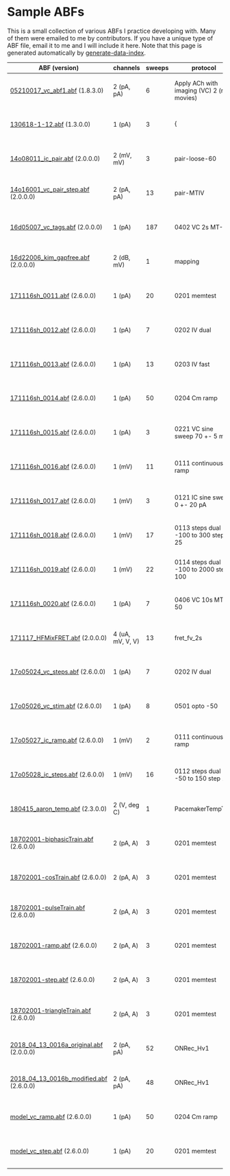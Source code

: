 # Sample ABFs

This is a small collection of various ABFs I practice developing with. Many of them were emailed to me by contributors. If you have a unique type of ABF file, email it to me and I will include it here. Note that this page is generated automatically by [generate-data-index](generate-data-index).

ABF (version) | channels | sweeps | protocol | thumbnail
---|---|---|---|---
[05210017_vc_abf1.abf](headers/05210017_vc_abf1.md) (1.8.3.0)|2 (pA, pA)|6|Apply ACh with imaging (VC) 2 (no movies)|![headers/05210017_vc_abf1.png](headers/05210017_vc_abf1.png)![headers/05210017_vc_abf1_map.png](headers/05210017_vc_abf1_map.png)
[130618-1-12.abf](headers/130618-1-12.md) (1.3.0.0)|1 (pA)|3|{|![headers/130618-1-12.png](headers/130618-1-12.png)![headers/130618-1-12_map.png](headers/130618-1-12_map.png)
[14o08011_ic_pair.abf](headers/14o08011_ic_pair.md) (2.0.0.0)|2 (mV, mV)|3|pair-loose-60|![headers/14o08011_ic_pair.png](headers/14o08011_ic_pair.png)![headers/14o08011_ic_pair_map.png](headers/14o08011_ic_pair_map.png)
[14o16001_vc_pair_step.abf](headers/14o16001_vc_pair_step.md) (2.0.0.0)|2 (pA, pA)|13|pair-MTIV|![headers/14o16001_vc_pair_step.png](headers/14o16001_vc_pair_step.png)![headers/14o16001_vc_pair_step_map.png](headers/14o16001_vc_pair_step_map.png)
[16d05007_vc_tags.abf](headers/16d05007_vc_tags.md) (2.0.0.0)|1 (pA)|187|0402 VC 2s MT-50|![headers/16d05007_vc_tags.png](headers/16d05007_vc_tags.png)![headers/16d05007_vc_tags_map.png](headers/16d05007_vc_tags_map.png)
[16d22006_kim_gapfree.abf](headers/16d22006_kim_gapfree.md) (2.0.0.0)|2 (dB, mV)|1|mapping|![headers/16d22006_kim_gapfree.png](headers/16d22006_kim_gapfree.png)![headers/16d22006_kim_gapfree_map.png](headers/16d22006_kim_gapfree_map.png)
[171116sh_0011.abf](headers/171116sh_0011.md) (2.6.0.0)|1 (pA)|20|0201 memtest|![headers/171116sh_0011.png](headers/171116sh_0011.png)![headers/171116sh_0011_map.png](headers/171116sh_0011_map.png)
[171116sh_0012.abf](headers/171116sh_0012.md) (2.6.0.0)|1 (pA)|7|0202 IV dual|![headers/171116sh_0012.png](headers/171116sh_0012.png)![headers/171116sh_0012_map.png](headers/171116sh_0012_map.png)
[171116sh_0013.abf](headers/171116sh_0013.md) (2.6.0.0)|1 (pA)|13|0203 IV fast|![headers/171116sh_0013.png](headers/171116sh_0013.png)![headers/171116sh_0013_map.png](headers/171116sh_0013_map.png)
[171116sh_0014.abf](headers/171116sh_0014.md) (2.6.0.0)|1 (pA)|50|0204 Cm ramp|![headers/171116sh_0014.png](headers/171116sh_0014.png)![headers/171116sh_0014_map.png](headers/171116sh_0014_map.png)
[171116sh_0015.abf](headers/171116sh_0015.md) (2.6.0.0)|1 (pA)|3|0221 VC sine sweep 70 +- 5 mV|![headers/171116sh_0015.png](headers/171116sh_0015.png)![headers/171116sh_0015_map.png](headers/171116sh_0015_map.png)
[171116sh_0016.abf](headers/171116sh_0016.md) (2.6.0.0)|1 (mV)|11|0111 continuous ramp|![headers/171116sh_0016.png](headers/171116sh_0016.png)![headers/171116sh_0016_map.png](headers/171116sh_0016_map.png)
[171116sh_0017.abf](headers/171116sh_0017.md) (2.6.0.0)|1 (mV)|3|0121 IC sine sweep 0 +- 20 pA|![headers/171116sh_0017.png](headers/171116sh_0017.png)![headers/171116sh_0017_map.png](headers/171116sh_0017_map.png)
[171116sh_0018.abf](headers/171116sh_0018.md) (2.6.0.0)|1 (mV)|17|0113 steps dual -100 to 300 step 25|![headers/171116sh_0018.png](headers/171116sh_0018.png)![headers/171116sh_0018_map.png](headers/171116sh_0018_map.png)
[171116sh_0019.abf](headers/171116sh_0019.md) (2.6.0.0)|1 (mV)|22|0114 steps dual -100 to 2000 step 100|![headers/171116sh_0019.png](headers/171116sh_0019.png)![headers/171116sh_0019_map.png](headers/171116sh_0019_map.png)
[171116sh_0020.abf](headers/171116sh_0020.md) (2.6.0.0)|1 (pA)|7|0406 VC 10s MT-50|![headers/171116sh_0020.png](headers/171116sh_0020.png)![headers/171116sh_0020_map.png](headers/171116sh_0020_map.png)
[171117_HFMixFRET.abf](headers/171117_HFMixFRET.md) (2.0.0.0)|4 (uA, mV, V, V)|13|fret_fv_2s|![headers/171117_HFMixFRET.png](headers/171117_HFMixFRET.png)![headers/171117_HFMixFRET_map.png](headers/171117_HFMixFRET_map.png)
[17o05024_vc_steps.abf](headers/17o05024_vc_steps.md) (2.6.0.0)|1 (pA)|7|0202 IV dual|![headers/17o05024_vc_steps.png](headers/17o05024_vc_steps.png)![headers/17o05024_vc_steps_map.png](headers/17o05024_vc_steps_map.png)
[17o05026_vc_stim.abf](headers/17o05026_vc_stim.md) (2.6.0.0)|1 (pA)|8|0501 opto -50|![headers/17o05026_vc_stim.png](headers/17o05026_vc_stim.png)![headers/17o05026_vc_stim_map.png](headers/17o05026_vc_stim_map.png)
[17o05027_ic_ramp.abf](headers/17o05027_ic_ramp.md) (2.6.0.0)|1 (mV)|2|0111 continuous ramp|![headers/17o05027_ic_ramp.png](headers/17o05027_ic_ramp.png)![headers/17o05027_ic_ramp_map.png](headers/17o05027_ic_ramp_map.png)
[17o05028_ic_steps.abf](headers/17o05028_ic_steps.md) (2.6.0.0)|1 (mV)|16|0112 steps dual -50 to 150 step 10|![headers/17o05028_ic_steps.png](headers/17o05028_ic_steps.png)![headers/17o05028_ic_steps_map.png](headers/17o05028_ic_steps_map.png)
[180415_aaron_temp.abf](headers/180415_aaron_temp.md) (2.3.0.0)|2 (V, deg C)|1|PacemakerTempTest|![headers/180415_aaron_temp.png](headers/180415_aaron_temp.png)![headers/180415_aaron_temp_map.png](headers/180415_aaron_temp_map.png)
[18702001-biphasicTrain.abf](headers/18702001-biphasicTrain.md) (2.6.0.0)|2 (pA, A)|3|0201 memtest|![headers/18702001-biphasicTrain.png](headers/18702001-biphasicTrain.png)![headers/18702001-biphasicTrain_map.png](headers/18702001-biphasicTrain_map.png)
[18702001-cosTrain.abf](headers/18702001-cosTrain.md) (2.6.0.0)|2 (pA, A)|3|0201 memtest|![headers/18702001-cosTrain.png](headers/18702001-cosTrain.png)![headers/18702001-cosTrain_map.png](headers/18702001-cosTrain_map.png)
[18702001-pulseTrain.abf](headers/18702001-pulseTrain.md) (2.6.0.0)|2 (pA, A)|3|0201 memtest|![headers/18702001-pulseTrain.png](headers/18702001-pulseTrain.png)![headers/18702001-pulseTrain_map.png](headers/18702001-pulseTrain_map.png)
[18702001-ramp.abf](headers/18702001-ramp.md) (2.6.0.0)|2 (pA, A)|3|0201 memtest|![headers/18702001-ramp.png](headers/18702001-ramp.png)![headers/18702001-ramp_map.png](headers/18702001-ramp_map.png)
[18702001-step.abf](headers/18702001-step.md) (2.6.0.0)|2 (pA, A)|3|0201 memtest|![headers/18702001-step.png](headers/18702001-step.png)![headers/18702001-step_map.png](headers/18702001-step_map.png)
[18702001-triangleTrain.abf](headers/18702001-triangleTrain.md) (2.6.0.0)|2 (pA, A)|3|0201 memtest|![headers/18702001-triangleTrain.png](headers/18702001-triangleTrain.png)![headers/18702001-triangleTrain_map.png](headers/18702001-triangleTrain_map.png)
[2018_04_13_0016a_original.abf](headers/2018_04_13_0016a_original.md) (2.0.0.0)|2 (pA, pA)|52|ONRec_Hv1|![headers/2018_04_13_0016a_original.png](headers/2018_04_13_0016a_original.png)![headers/2018_04_13_0016a_original_map.png](headers/2018_04_13_0016a_original_map.png)
[2018_04_13_0016b_modified.abf](headers/2018_04_13_0016b_modified.md) (2.6.0.0)|2 (pA, pA)|48|ONRec_Hv1|![headers/2018_04_13_0016b_modified.png](headers/2018_04_13_0016b_modified.png)![headers/2018_04_13_0016b_modified_map.png](headers/2018_04_13_0016b_modified_map.png)
[model_vc_ramp.abf](headers/model_vc_ramp.md) (2.6.0.0)|1 (pA)|50|0204 Cm ramp|![headers/model_vc_ramp.png](headers/model_vc_ramp.png)![headers/model_vc_ramp_map.png](headers/model_vc_ramp_map.png)
[model_vc_step.abf](headers/model_vc_step.md) (2.6.0.0)|1 (pA)|20|0201 memtest|![headers/model_vc_step.png](headers/model_vc_step.png)![headers/model_vc_step_map.png](headers/model_vc_step_map.png)
